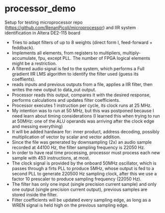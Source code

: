 # processor_demo
Setup for testing microprocessor repo (https://github.com/RenanPicoli/microprocessor) and IIR system identification in Altera DE2-115 board

* Tries to adapt filters of up to 8 weights (direct form I, feed-forward + feddback).
* Implements all elements, from registers to multipliers, multiply-accumulate, fpu, except PLL. The number of FPGA logical elements might be a restriction.
* A filtered audio signal is fed to the system, which performs a Full gradient IIR LMS algorithm to identify the filter used (guess its coeffients).
* reads inputs and previous outputs from a file, applies a IIR filter, then writes the new output to data_out output.
* Processor reads this output, compares it with the desired response, performs calculations and updates filter coefficients.
* Processor executes 1 instruction per cycle, its clock runs at 25 MHz.
* My intention was to run at 50 MHz, but this was postponed because I need learn about timing considerations (I learned this when trying to run at 50MHz: one of the ALU operands was arriving after the clock edge and messing everything)
* It will be added hardware for: inner product, address decoding, possibly multiplication of vector by scalar and vector addition.
* Since the file was generated by downsampling (2x) an audio sample recorded at 44100 Hz, the filter sampling frequency is 22050 Hz.
* In order to have real time processing, processor must process each new sample with 453 instructions, at most.
* The clock signal is provided by the onboard 50MHz oscillator, which is passes through a firts PLL to produce 5MHz, whose output is fed to a second PLL to generate 220500 Hz sampling clock, after this we use a factor 10 prescaler to produce sampling frequency (22050 Hz).
* The filter has only one input (single precision current sample) and only one output (single precision current output), previous samples are stored inside the filter.
* Filter coefficients will be updated every sampling edge, as long as a WREN signal is held high on the previous sampling edge.
